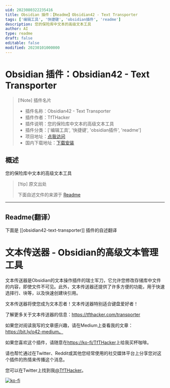 ```yaml
---
uid: 2023080322235416
title: Obsidian 插件：【Readme】Obsidian42 - Text Transporter
tags: ['编辑工具', '快捷键', 'obsidian插件', 'readme']
description: 您的保险库中文本的高级文本工具
author: AI
type: readme
draft: false
editable: false
modified: 20230101000000
---
```


# Obsidian 插件：Obsidian42 - Text Transporter

> [!Note] 插件名片
> - 插件名称：Obsidian42 - Text Transporter
> - 插件作者：TfTHacker
> - 插件说明：您的保险库中文本的高级文本工具
> - 插件分类：['编辑工具', '快捷键', 'obsidian插件', 'readme']
> - 项目地址：[点我访问](https://github.com/TfTHacker/obsidian42-text-transporter)
> - 国内下载地址：[下载安装](https://pkmer.cn/products/plugin/pluginMarket/?obsidian42-text-transporter)

## 概述

您的保险库中文本的高级文本工具



> [!tip] 原文出处
> 
>下面自述文件的来源于 [Readme](https://ghproxy.net/https://raw.githubusercontent.com/TfTHacker/obsidian42-text-transporter/main/README.md)
> 

---

## Readme(翻译）

下面是 [[obsidian42-text-transporter]] 插件的自述翻译


# 文本传送器 - Obsidian的高级文本管理工具
文本传送器是Obsidian的文本操作插件的瑞士军刀，它允许您修改存储库中文件的内容，即使文件不可见。此外，文本传送器还提供了许多方便的功能，用于快速选择行、块等，以及快速创建块引用。

文本传送器将使您成为文本忍者！文本传送器特别适合键盘爱好者！

了解更多关于文本传送器的信息：https://tfthacker.com/transporter

如果您对阅读我写的文章感兴趣，请在Medium上查看我的文章：https://bit.ly/o42-medium。

如果您喜欢这个插件，请随意在[https://ko-fi/TfTHacker](https://ko-fi.com/TfTHacker)上给我买杯咖啡。

请也帮忙通过在Twitter、Reddit或其他您经常使用的社交媒体平台上分享您对这个插件的热情来传播这个消息。

您可以在Twitter上找到我[@TfTHacker](https://twitter.com/TfTHacker)。

[![ko-fi](https://ko-fi.com/img/githubbutton_sm.svg)](https://ko-fi.com/N4N16TNFD)



